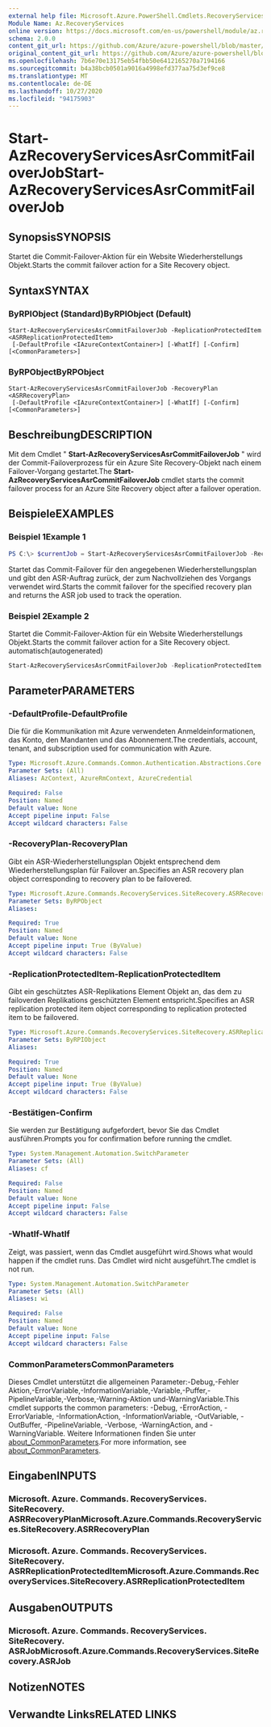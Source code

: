 ```yaml
---
external help file: Microsoft.Azure.PowerShell.Cmdlets.RecoveryServices.SiteRecovery.dll-Help.xml
Module Name: Az.RecoveryServices
online version: https://docs.microsoft.com/en-us/powershell/module/az.recoveryservices/start-azrecoveryservicesasrcommitfailoverjob
schema: 2.0.0
content_git_url: https://github.com/Azure/azure-powershell/blob/master/src/RecoveryServices/RecoveryServices/help/Start-AzRecoveryServicesAsrCommitFailoverJob.md
original_content_git_url: https://github.com/Azure/azure-powershell/blob/master/src/RecoveryServices/RecoveryServices/help/Start-AzRecoveryServicesAsrCommitFailoverJob.md
ms.openlocfilehash: 7b6e70e13175eb54fbb50e6412165270a7194166
ms.sourcegitcommit: b4a38bcb0501a9016a4998efd377aa75d3ef9ce8
ms.translationtype: MT
ms.contentlocale: de-DE
ms.lasthandoff: 10/27/2020
ms.locfileid: "94175903"
---
```

# <span data-ttu-id="40e90-101">Start-AzRecoveryServicesAsrCommitFailoverJob</span><span class="sxs-lookup"><span data-stu-id="40e90-101">Start-AzRecoveryServicesAsrCommitFailoverJob</span></span>

## <span data-ttu-id="40e90-102">Synopsis</span><span class="sxs-lookup"><span data-stu-id="40e90-102">SYNOPSIS</span></span>
<span data-ttu-id="40e90-103">Startet die Commit-Failover-Aktion für ein Website Wiederherstellungs Objekt.</span><span class="sxs-lookup"><span data-stu-id="40e90-103">Starts the commit failover action for a Site Recovery object.</span></span>

## <span data-ttu-id="40e90-104">Syntax</span><span class="sxs-lookup"><span data-stu-id="40e90-104">SYNTAX</span></span>

### <span data-ttu-id="40e90-105">ByRPIObject (Standard)</span><span class="sxs-lookup"><span data-stu-id="40e90-105">ByRPIObject (Default)</span></span>
```
Start-AzRecoveryServicesAsrCommitFailoverJob -ReplicationProtectedItem <ASRReplicationProtectedItem>
 [-DefaultProfile <IAzureContextContainer>] [-WhatIf] [-Confirm] [<CommonParameters>]
```

### <span data-ttu-id="40e90-106">ByRPObject</span><span class="sxs-lookup"><span data-stu-id="40e90-106">ByRPObject</span></span>
```
Start-AzRecoveryServicesAsrCommitFailoverJob -RecoveryPlan <ASRRecoveryPlan>
 [-DefaultProfile <IAzureContextContainer>] [-WhatIf] [-Confirm] [<CommonParameters>]
```

## <span data-ttu-id="40e90-107">Beschreibung</span><span class="sxs-lookup"><span data-stu-id="40e90-107">DESCRIPTION</span></span>
<span data-ttu-id="40e90-108">Mit dem Cmdlet " **Start-AzRecoveryServicesAsrCommitFailoverJob** " wird der Commit-Failoverprozess für ein Azure Site Recovery-Objekt nach einem Failover-Vorgang gestartet.</span><span class="sxs-lookup"><span data-stu-id="40e90-108">The **Start-AzRecoveryServicesAsrCommitFailoverJob** cmdlet starts the commit failover process for an Azure Site Recovery object after a failover operation.</span></span>

## <span data-ttu-id="40e90-109">Beispiele</span><span class="sxs-lookup"><span data-stu-id="40e90-109">EXAMPLES</span></span>

### <span data-ttu-id="40e90-110">Beispiel 1</span><span class="sxs-lookup"><span data-stu-id="40e90-110">Example 1</span></span>
```powershell
PS C:\> $currentJob = Start-AzRecoveryServicesAsrCommitFailoverJob -RecoveryPlan $RP
```

<span data-ttu-id="40e90-111">Startet das Commit-Failover für den angegebenen Wiederherstellungsplan und gibt den ASR-Auftrag zurück, der zum Nachvollziehen des Vorgangs verwendet wird.</span><span class="sxs-lookup"><span data-stu-id="40e90-111">Starts the commit failover for the specified recovery plan and returns the ASR job used to track the operation.</span></span>

### <span data-ttu-id="40e90-112">Beispiel 2</span><span class="sxs-lookup"><span data-stu-id="40e90-112">Example 2</span></span>

<span data-ttu-id="40e90-113">Startet die Commit-Failover-Aktion für ein Website Wiederherstellungs Objekt.</span><span class="sxs-lookup"><span data-stu-id="40e90-113">Starts the commit failover action for a Site Recovery object.</span></span> <span data-ttu-id="40e90-114">automatisch</span><span class="sxs-lookup"><span data-stu-id="40e90-114">(autogenerated)</span></span>

```powershell <!-- Aladdin Generated Example --> 
Start-AzRecoveryServicesAsrCommitFailoverJob -ReplicationProtectedItem $ReplicationProtectedItem
```

## <span data-ttu-id="40e90-115">Parameter</span><span class="sxs-lookup"><span data-stu-id="40e90-115">PARAMETERS</span></span>

### <span data-ttu-id="40e90-116">-DefaultProfile</span><span class="sxs-lookup"><span data-stu-id="40e90-116">-DefaultProfile</span></span>
<span data-ttu-id="40e90-117">Die für die Kommunikation mit Azure verwendeten Anmeldeinformationen, das Konto, den Mandanten und das Abonnement.</span><span class="sxs-lookup"><span data-stu-id="40e90-117">The credentials, account, tenant, and subscription used for communication with Azure.</span></span>


```yaml
Type: Microsoft.Azure.Commands.Common.Authentication.Abstractions.Core.IAzureContextContainer
Parameter Sets: (All)
Aliases: AzContext, AzureRmContext, AzureCredential

Required: False
Position: Named
Default value: None
Accept pipeline input: False
Accept wildcard characters: False
```

### <span data-ttu-id="40e90-118">-RecoveryPlan</span><span class="sxs-lookup"><span data-stu-id="40e90-118">-RecoveryPlan</span></span>
<span data-ttu-id="40e90-119">Gibt ein ASR-Wiederherstellungsplan Objekt entsprechend dem Wiederherstellungsplan für Failover an.</span><span class="sxs-lookup"><span data-stu-id="40e90-119">Specifies an ASR recovery plan object corresponding to recovery plan to be failovered.</span></span>

```yaml
Type: Microsoft.Azure.Commands.RecoveryServices.SiteRecovery.ASRRecoveryPlan
Parameter Sets: ByRPObject
Aliases:

Required: True
Position: Named
Default value: None
Accept pipeline input: True (ByValue)
Accept wildcard characters: False
```

### <span data-ttu-id="40e90-120">-ReplicationProtectedItem</span><span class="sxs-lookup"><span data-stu-id="40e90-120">-ReplicationProtectedItem</span></span>
<span data-ttu-id="40e90-121">Gibt ein geschütztes ASR-Replikations Element Objekt an, das dem zu failoverden Replikations geschützten Element entspricht.</span><span class="sxs-lookup"><span data-stu-id="40e90-121">Specifies an ASR replication protected item object corresponding to replication protected item  to be failovered.</span></span>

```yaml
Type: Microsoft.Azure.Commands.RecoveryServices.SiteRecovery.ASRReplicationProtectedItem
Parameter Sets: ByRPIObject
Aliases:

Required: True
Position: Named
Default value: None
Accept pipeline input: True (ByValue)
Accept wildcard characters: False
```

### <span data-ttu-id="40e90-122">-Bestätigen</span><span class="sxs-lookup"><span data-stu-id="40e90-122">-Confirm</span></span>
<span data-ttu-id="40e90-123">Sie werden zur Bestätigung aufgefordert, bevor Sie das Cmdlet ausführen.</span><span class="sxs-lookup"><span data-stu-id="40e90-123">Prompts you for confirmation before running the cmdlet.</span></span>

```yaml
Type: System.Management.Automation.SwitchParameter
Parameter Sets: (All)
Aliases: cf

Required: False
Position: Named
Default value: None
Accept pipeline input: False
Accept wildcard characters: False
```

### <span data-ttu-id="40e90-124">-WhatIf</span><span class="sxs-lookup"><span data-stu-id="40e90-124">-WhatIf</span></span>
<span data-ttu-id="40e90-125">Zeigt, was passiert, wenn das Cmdlet ausgeführt wird.</span><span class="sxs-lookup"><span data-stu-id="40e90-125">Shows what would happen if the cmdlet runs.</span></span> <span data-ttu-id="40e90-126">Das Cmdlet wird nicht ausgeführt.</span><span class="sxs-lookup"><span data-stu-id="40e90-126">The cmdlet is not run.</span></span>

```yaml
Type: System.Management.Automation.SwitchParameter
Parameter Sets: (All)
Aliases: wi

Required: False
Position: Named
Default value: None
Accept pipeline input: False
Accept wildcard characters: False
```

### <span data-ttu-id="40e90-127">CommonParameters</span><span class="sxs-lookup"><span data-stu-id="40e90-127">CommonParameters</span></span>
<span data-ttu-id="40e90-128">Dieses Cmdlet unterstützt die allgemeinen Parameter:-Debug,-Fehler Aktion,-ErrorVariable,-InformationVariable,-Variable,-Puffer,-PipelineVariable,-Verbose,-Warning-Aktion und-WarningVariable.</span><span class="sxs-lookup"><span data-stu-id="40e90-128">This cmdlet supports the common parameters: -Debug, -ErrorAction, -ErrorVariable, -InformationAction, -InformationVariable, -OutVariable, -OutBuffer, -PipelineVariable, -Verbose, -WarningAction, and -WarningVariable.</span></span> <span data-ttu-id="40e90-129">Weitere Informationen finden Sie unter [about_CommonParameters](http://go.microsoft.com/fwlink/?LinkID=113216).</span><span class="sxs-lookup"><span data-stu-id="40e90-129">For more information, see [about_CommonParameters](http://go.microsoft.com/fwlink/?LinkID=113216).</span></span>

## <span data-ttu-id="40e90-130">Eingaben</span><span class="sxs-lookup"><span data-stu-id="40e90-130">INPUTS</span></span>

### <span data-ttu-id="40e90-131">Microsoft. Azure. Commands. RecoveryServices. SiteRecovery. ASRRecoveryPlan</span><span class="sxs-lookup"><span data-stu-id="40e90-131">Microsoft.Azure.Commands.RecoveryServices.SiteRecovery.ASRRecoveryPlan</span></span>

### <span data-ttu-id="40e90-132">Microsoft. Azure. Commands. RecoveryServices. SiteRecovery. ASRReplicationProtectedItem</span><span class="sxs-lookup"><span data-stu-id="40e90-132">Microsoft.Azure.Commands.RecoveryServices.SiteRecovery.ASRReplicationProtectedItem</span></span>

## <span data-ttu-id="40e90-133">Ausgaben</span><span class="sxs-lookup"><span data-stu-id="40e90-133">OUTPUTS</span></span>

### <span data-ttu-id="40e90-134">Microsoft. Azure. Commands. RecoveryServices. SiteRecovery. ASRJob</span><span class="sxs-lookup"><span data-stu-id="40e90-134">Microsoft.Azure.Commands.RecoveryServices.SiteRecovery.ASRJob</span></span>

## <span data-ttu-id="40e90-135">Notizen</span><span class="sxs-lookup"><span data-stu-id="40e90-135">NOTES</span></span>

## <span data-ttu-id="40e90-136">Verwandte Links</span><span class="sxs-lookup"><span data-stu-id="40e90-136">RELATED LINKS</span></span>
